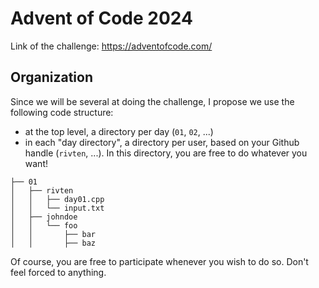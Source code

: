 # Advent of Code 2024

Link of the challenge: https://adventofcode.com/

## Organization

Since we will be several at doing the challenge, I propose we use the following code structure:

- at the top level, a directory per day (`01`, `02`, ...)
- in each "day directory", a directory per user, based on your Github handle (`rivten`, ...). In this directory, you are free to do whatever you want!

```
├── 01
│   ├── rivten
│   │   ├── day01.cpp
│   │   └── input.txt
│   ├── johndoe
│   │   └── foo
│   │       ├── bar
│   │       ├── baz
```

Of course, you are free to participate whenever you wish to do so. Don't feel forced to anything.

